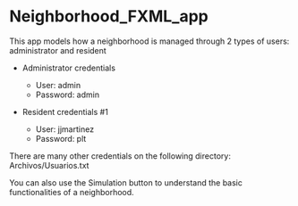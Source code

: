 # Neighborhood_FXML_app

This app models how a neighborhood is managed through 2 types of users: administrator and resident

- Administrator credentials
  * User: admin
  * Password: admin

- Resident credentials #1
  * User: jjmartinez
  * Password: plt
  
There are many other credentials on the following directory: Archivos/Usuarios.txt

You can also use the Simulation button to understand the basic functionalities of a neighborhood.
